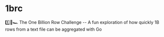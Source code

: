 # 1brc
1️⃣🐝🏎️ The One Billion Row Challenge -- A fun exploration of how quickly 1B rows from a text file can be aggregated with Go
